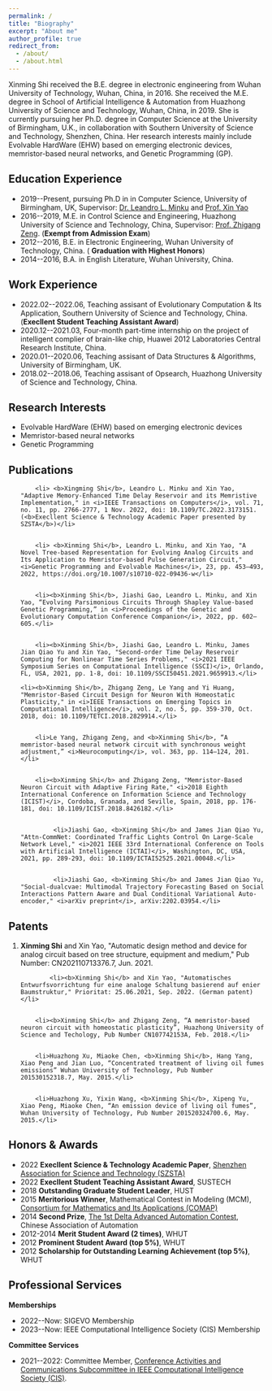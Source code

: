 ```yaml
---
permalink: /
title: "Biography"
excerpt: "About me"
author_profile: true
redirect_from: 
  - /about/
  - /about.html
---
```

Xinming Shi received the B.E. degree in electronic engineering from Wuhan University of Technology, Wuhan, China, in 2016.  She received the M.E. degree in  School of Artificial Intelligence & Automation from Huazhong University of Science and Technology, Wuhan, China, in 2019. She is currently pursuing her Ph.D. degree in Computer Science at the University of Birmingham, U.K., in collaboration with Southern University of Science and Technology, Shenzhen, China. Her research interests mainly include Evolvable HardWare (EHW) based on emerging electronic devices, memristor-based neural networks, and Genetic Programming (GP). 


Education Experience
------
* 2019--Present, pursuing Ph.D in in Computer Science, University of Birmingham, UK, Supervisor: [Dr. Leandro L. Minku](https://www.cs.bham.ac.uk/~minkull/index.html) and [Prof. Xin Yao](https://www.cs.bham.ac.uk/~xin/)
* 2016--2019, M.E. in Control Science and Engineering, Huazhong University of Science and Technology, China, Supervisor: [Prof. Zhigang Zeng](http://aia.hust.edu.cn/zhigangzeng/). (<b>Exempt from Admission Exam</b>)
* 2012--2016, B.E. in Electronic Engineering, Wuhan University of Technology, China. ( <b>Graduation with Highest Honors</b>)
* 2014--2016, B.A. in English Literature, Wuhan University, China.


Work Experience
------
* 2022.02--2022.06, Teaching assisant of Evolutionary Computation & Its Application, Southern University of Science and Technology, China. (<b>Execllent Student Teaching Assistant Award</b>)
* 2020.12--2021.03, Four-month part-time internship on the project of intelligent complier of brain-like chip, Huawei 2012 Laboratories Central Research Institute, China.
* 2020.01--2020.06, Teaching assisant of Data Structures & Algorithms, University of Birmingham, UK.
* 2018.02--2018.06, Teaching assisant of Opsearch, Huazhong University of Science and Technology, China.


Research Interests
------
* Evolvable HardWare (EHW) based on emerging electronic devices
* Memristor-based neural networks
* Genetic Programming


Publications
------
<ol reversed>
		
		<li> <b>Xingming Shi</b>, Leandro L. Minku and Xin Yao, "Adaptive Memory-Enhanced Time Delay Reservoir and its Memristive Implementation," in <i>IEEE Transactions on Computers</i>, vol. 71, no. 11, pp. 2766-2777, 1 Nov. 2022, doi: 10.1109/TC.2022.3173151. (<b>Execllent Science & Technology Academic Paper presented by SZSTA</b>)</li>
	
		
		<li> <b>Xinming Shi</b>, Leandro L. Minku, and Xin Yao, "A Novel Tree-based Representation for Evolving Analog Circuits and Its Application to Memristor-based Pulse Generation Circuit," <i>Genetic Programming and Evolvable Machines</i>, 23, pp. 453–493, 2022, https://doi.org/10.1007/s10710-022-09436-w</li>
		
		
		<li><b>Xinming Shi</b>, Jiashi Gao, Leandro L. Minku, and Xin Yao, “Evolving Parsimonious Circuits Through Shapley Value-based Genetic Programming,” in <i>Proceedings of the Genetic and Evolutionary Computation Conference Companion</i>, 2022, pp. 602–605.</li>
		
		
		<li><b>Xinming Shi</b>, Jiashi Gao, Leandro L. Minku, James Jian Qiao Yu and Xin Yao, "Second-order Time Delay Reservoir Computing for Nonlinear Time Series Problems," <i>2021 IEEE Symposium Series on Computational Intelligence (SSCI)</i>, Orlando, FL, USA, 2021, pp. 1-8, doi: 10.1109/SSCI50451.2021.9659913.</li>
	
	<li><b>Xinming Shi</b>, Zhigang Zeng, Le Yang and Yi Huang, "Memristor-Based Circuit Design for Neuron With Homeostatic Plasticity," in <i>IEEE Transactions on Emerging Topics in Computational Intelligence</i>, vol. 2, no. 5, pp. 359-370, Oct. 2018, doi: 10.1109/TETCI.2018.2829914.</li>
		
  
  		<li>Le Yang, Zhigang Zeng, and <b>Xinming Shi</b>, “A memristor-based neural network circuit with synchronous weight adjustment,” <i>Neurocomputing</i>, vol. 363, pp. 114–124, 201.</li>
		

	   	<li><b>Xinming Shi</b> and Zhigang Zeng, "Memristor-Based Neuron Circuit with Adaptive Firing Rate," <i>2018 Eighth International Conference on Information Science and Technology (ICIST)</i>, Cordoba, Granada, and Seville, Spain, 2018, pp. 176-181, doi: 10.1109/ICIST.2018.8426182.</li>
		
      
    		 <li>Jiashi Gao, <b>Xinming Shi</b> and James Jian Qiao Yu, "Attn-CommNet: Coordinated Traffic Lights Control On Large-Scale Network Level," <i>2021 IEEE 33rd International Conference on Tools with Artificial Intelligence (ICTAI)</i>, Washington, DC, USA, 2021, pp. 289-293, doi: 10.1109/ICTAI52525.2021.00048.</li>
		
      
    		 <li>Jiashi Gao, <b>Xinming Shi</b> and James Jian Qiao Yu, "Social-dualcvae: Multimodal Trajectory Forecasting Based on Social Interactions Pattern Aware and Dual Conditional Variational Auto-encoder," <i>arXiv preprint</i>, arXiv:2202.03954.</li>
	   

</ol>  

Patents
------
<ol reversed>
		<li><b>Xinming Shi</b> and Xin Yao, "Automatic design method and device for analog circuit based on tree structure, equipment and medium," Pub Number: CN202110713376.7, Jun. 2021.</li>
	
  
    		<li><b>Xinming Shi</b> and Xin Yao, "Automatisches Entwurfsvorrichtung fur eine analoge Schaltung basierend auf enier Baumstruktur," Prioritat: 25.06.2021, Sep. 2022. (German patent)</li>
	
  
		<li><b>Xinming Shi</b> and Zhigang Zeng, “A memristor-based neuron circuit with homeostatic plasticity”, Huazhong University of Science and Techology, Pub Number CN107742153A, Feb. 2018.</li>
		
		
		<li>Huazhong Xu, Miaoke Chen, <b>Xinming Shi</b>, Hang Yang, Xiao Peng and Jian Luo, “Concentrated treatment of living oil fumes emissions” Wuhan University of Technology, Pub Number 201530152318.7, May. 2015.</li>
	
			
		<li>Huazhong Xu, Yixin Wang, <b>Xinming Shi</b>, Xipeng Yu, Xiao Peng, Miaoke Chen, “An emission device of living oil fumes”, Wuhan University of Technology, Pub Number 201520324700.6, May. 2015.</li>
</ol> 


Honors & Awards
------
* 2022 <b>Execllent Science & Technology Academic Paper</b>, [Shenzhen Association for Science and Technology (SZSTA)](http://www.szsta.org/english/introduction/content/post_227682.html)
* 2022 <b>Execllent Student Teaching Assistant Award</b>, SUSTECH
* 2018 <b>Outstanding Graduate Student Leader</b>, HUST
* 2015 <b>Meritorious Winner</b>, Mathematical Contest in Modeling (MCM), [Consortium for Mathematics and Its Applications (COMAP)](https://www.comap.com/)
* 2014 <b>Second Prize</b>, [The 1st Delta Advanced Automation Contest](https://www.deltagreentech.com.cn/en-US/index), Chinese Association of Automation
* 2012-2014 <b>Merit Student Award (2 times)</b>, WHUT
* 2012 <b>Prominent Student Award (top 5%)</b>, WHUT
* 2012 <b>Scholarship for Outstanding Learning Achievement (top 5%)</b>, WHUT


Professional Services
------
<b>Memberships</b>
* 2022--Now: SIGEVO Membership
* 2023--Now: IEEE Computational Intelligence Society (CIS) Membership

<b>Committee Services</b>
* 2021--2022: Committee Member, [Conference Activities and Communications Subcommittee in IEEE Computational Intelligence Society (CIS)]( https://cis.ieee.org/conferences/welcome-conferences/conferences-commitee/conference-activities-and-communications).
